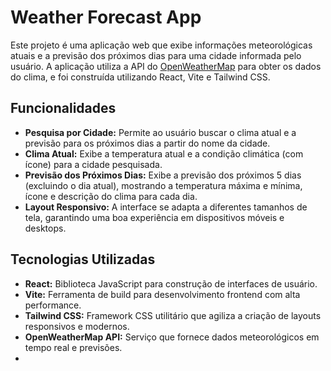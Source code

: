 # Weather Forecast App

Este projeto é uma aplicação web que exibe informações meteorológicas atuais e a previsão dos próximos dias para uma cidade informada pelo usuário. A aplicação utiliza a API do [OpenWeatherMap](https://openweathermap.org/) para obter os dados do clima, e foi construída utilizando React, Vite e Tailwind CSS.

## Funcionalidades

- **Pesquisa por Cidade:** Permite ao usuário buscar o clima atual e a previsão para os próximos dias a partir do nome da cidade.
- **Clima Atual:** Exibe a temperatura atual e a condição climática (com ícone) para a cidade pesquisada.
- **Previsão dos Próximos Dias:** Exibe a previsão dos próximos 5 dias (excluindo o dia atual), mostrando a temperatura máxima e mínima, ícone e descrição do clima para cada dia.
- **Layout Responsivo:** A interface se adapta a diferentes tamanhos de tela, garantindo uma boa experiência em dispositivos móveis e desktops.

## Tecnologias Utilizadas

- **React:** Biblioteca JavaScript para construção de interfaces de usuário.
- **Vite:** Ferramenta de build para desenvolvimento frontend com alta performance.
- **Tailwind CSS:** Framework CSS utilitário que agiliza a criação de layouts responsivos e modernos.
- **OpenWeatherMap API:** Serviço que fornece dados meteorológicos em tempo real e previsões.
- 
